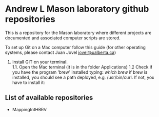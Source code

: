 # Andrew L Mason laboratory github repositories #

This is a repository for the Mason laboratory where different projects are documented and associated computer scripts are stored.

To set up Git on a Mac computer follow this guide (for other operating systems, please contact Juan Jovel <jovel@ualberta.ca>)

1. Install GIT on your terminal. <br>
  1.1. Open the Mac terminal (it is in the folder Applications)
  1.2 Check if you have the program 'brew' installed typing:
    *which brew*
    if brew is installed, you should see a path deployed, e.g. /usr/bin/curl. If not, you have to install it:
    

## List of available repositories ##

* MappingIntHBRV


<!---
For questions about this repository please write to andymasonLab@gmail.com--->
